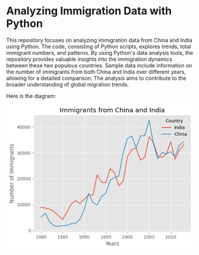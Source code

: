 # Analyzing Immigration Data with Python

This repository focuses on analyzing immigration data from China and India using Python. The code, consisting of Python scripts, explores trends, total immigrant numbers, and patterns. By using Python's data analysis tools, the repository provides valuable insights into the immigration dynamics between these two populous countries. Sample data include information on the number of immigrants from both China and India over different years, allowing for a detailed comparison. The analysis aims to contribute to the broader understanding of global migration trends.

Here is the diagram: 

![Alt Text](https://github.com/LYRA0794/Analyzing-Immigration-Data-with-Python/blob/main/Diagram.png)

